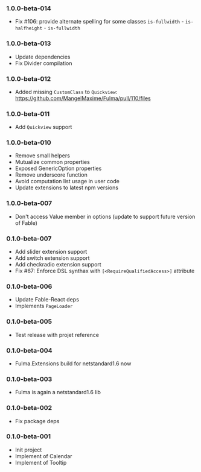 ### 1.0.0-beta-014

* Fix #106: provide alternate spelling for some classes `is-fullwidth` - `is-halfheight` - `is-fullwidth`

### 1.0.0-beta-013

* Update dependencies
* Fix Divider compilation

### 1.0.0-beta-012

* Added missing `CustomClass` to `Quickview`: https://github.com/MangelMaxime/Fulma/pull/110/files

### 1.0.0-beta-011

* Add `Quickview` support

### 1.0.0-beta-010

* Remove small helpers
* Mutualize common properties
* Exposed GenericOption properties
* Remove underscore function
* Avoid computation list usage in user code
* Update extensions to latest npm versions

### 1.0.0-beta-007

* Don't access Value member in options (update to support future version of Fable)

### 0.1.0-beta-007

* Add slider extension support
* Add switch extension support
* Add checkradio extension support
* Fix #67: Enforce DSL synthax with `[<RequireQualifiedAccess>]` attribute

### 0.1.0-beta-006

* Update Fable-React deps
* Implements `PageLoader`

### 0.1.0-beta-005

* Test release with projet reference

### 0.1.0-beta-004

* Fulma.Extensions build for netstandard1.6 now

### 0.1.0-beta-003

* Fulma is again a netstandard1.6 lib

### 0.1.0-beta-002

* Fix package deps

### 0.1.0-beta-001

* Init project
* Implement of Calendar
* Implement of Tooltip
